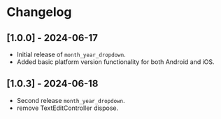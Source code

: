 # Changelog

## [1.0.0] - 2024-06-17
- Initial release of `month_year_dropdown`.
- Added basic platform version functionality for both Android and iOS.


## [1.0.3] - 2024-06-18
- Second release `month_year_dropdown`.
- remove TextEditController dispose.
